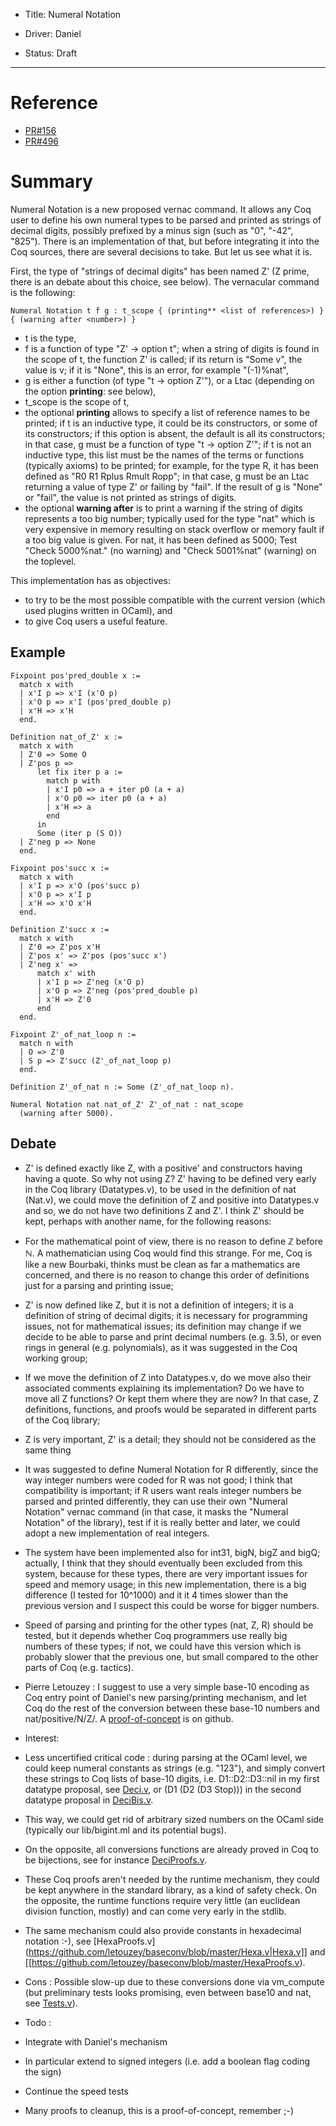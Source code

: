 - Title: Numeral Notation

- Driver: Daniel

- Status: Draft

-----

# Reference

  - [PR#156](https://github.com/coq/coq/pull/156)
  - [PR#496](https://github.com/coq/coq/pull/496)

# Summary

Numeral Notation is a new proposed vernac command. It allows any Coq user to define his own numeral types to be parsed and printed as strings of decimal digits, possibly prefixed by a minus sign (such as "0", "-42", "825"). There is an implementation of that, but before integrating it into the Coq sources, there are several decisions to take. But let us see what it is.

First, the type of "strings of decimal digits" has been named Z' (Z prime, there is an debate about this choice, see below). The vernacular command is the following:

```
Numeral Notation t f g : t_scope { (printing** <list of references>) } { (warning after <number>) }
```

* t is the type,
* f is a function of type "Z' -> option t"; when a string of digits is found in the scope of t, the function Z' is called; if its return is "Some v", the value is v; if it is "None", this is an error, for example "(-1)%nat",
* g is either a function (of type "t -> option Z'"), or a Ltac (depending on the option **printing**: see below),
* t_scope is the scope of t,
* the optional **printing** allows to specify a list of reference names to be printed; if t is an inductive type, it could be its constructors, or some of its constructors; if this option is absent, the default is all its constructors; in that case, g must be a function of type "t -> option Z'"; if t is not an inductive type, this list must be the names of the terms or functions (typically axioms) to be printed; for example, for the type R, it has been defined as "R0 R1 Rplus Rmult Ropp"; in that case, g must be an Ltac returning a value of type Z' or failing by "fail". If the result of g is "None" or "fail", the value is not printed as strings of digits.
* the optional **warning after** is to print a warning if the string of digits represents a too big number; typically used for the type "nat" which is very expensive in memory resulting on stack overflow or memory fault if a too big value is given. For nat, it has been defined as 5000; Test "Check 5000%nat." (no warning) and "Check 5001%nat" (warning) on the toplevel.

This implementation has as objectives:

 * to try to be the most possible compatible with the current version (which used plugins written in OCaml), and
 * to give Coq users a useful feature.

## Example

```
Fixpoint pos'pred_double x :=
  match x with
  | x'I p => x'I (x'O p)
  | x'O p => x'I (pos'pred_double p)
  | x'H => x'H
  end.

Definition nat_of_Z' x :=
  match x with
  | Z'0 => Some O
  | Z'pos p =>
      let fix iter p a :=
        match p with
        | x'I p0 => a + iter p0 (a + a)
        | x'O p0 => iter p0 (a + a)
        | x'H => a
        end
      in
      Some (iter p (S O))
  | Z'neg p => None
  end.

Fixpoint pos'succ x := 
  match x with
  | x'I p => x'O (pos'succ p)
  | x'O p => x'I p
  | x'H => x'O x'H
  end.

Definition Z'succ x := 
  match x with
  | Z'0 => Z'pos x'H
  | Z'pos x' => Z'pos (pos'succ x')
  | Z'neg x' =>
      match x' with
      | x'I p => Z'neg (x'O p)
      | x'O p => Z'neg (pos'pred_double p)
      | x'H => Z'0
      end
  end.

Fixpoint Z'_of_nat_loop n :=
  match n with
  | O => Z'0
  | S p => Z'succ (Z'_of_nat_loop p)
  end.

Definition Z'_of_nat n := Some (Z'_of_nat_loop n).

Numeral Notation nat nat_of_Z' Z'_of_nat : nat_scope
  (warning after 5000).
```

## Debate
 * Z' is defined exactly like Z, with a positive' and constructors having having a quote. So why not using Z? Z' having to be defined very early in the Coq library (Datatypes.v), to be used in the definition of nat (Nat.v), we could move the definition of Z and positive into Datatypes.v and so, we do not have two definitions Z and Z'. I think Z' should be kept, perhaps with another name, for the following reasons:
  * For the mathematical point of view, there is no reason to define ℤ before ℕ. A mathematician using Coq would find this strange. For me, Coq is like a new Bourbaki, thinks must be clean as far a mathematics are concerned, and there is no reason to change this order of definitions just for a parsing and printing issue;

  * Z' is now defined like Z, but it is not a definition of integers; it is a definition of string of decimal digits; it is necessary for programming issues, not for mathematical issues; its definition may change if we decide to be able to parse and print decimal numbers (e.g. 3.5), or even rings in general (e.g. polynomials), as it was suggested in the Coq working group;

  * If we move the definition of Z into Datatypes.v, do we move also their associated comments explaining its implementation? Do we have to move all Z functions? Or kept them where they are now? In that case, Z definitions, functions, and proofs would be separated in different parts of the Coq library;

  * Z is very important, Z' is a detail; they should not be considered as the same thing

 * It was suggested to define Numeral Notation for R differently, since the way integer numbers were coded for R was not good; I think that compatibility is important; if R users want reals integer numbers be parsed and printed differently, they can use their own "Numeral Notation" vernac command (in that case, it masks the "Numeral Notation" of the library), test if it is really better and later, we could adopt a new implementation of real integers.

 * The system have been implemented also for int31, bigN, bigZ and bigQ; actually, I think that they should eventually been excluded from this system, because for these types, there are very important issues for speed and memory usage; in this new implementation, there is a big difference (I tested for 10^1000) and it it 4 times slower than the previous version and I suspect this could be worse for bigger numbers.

 * Speed of parsing and printing for the other types (nat, Z, R) should be tested, but it depends whether Coq programmers use really big numbers of these types; if not, we could have this version which is probably slower that the previous one, but small compared to the other parts of Coq (e.g. tactics).

 * Pierre Letouzey : I suggest to use a very simple base-10 encoding as Coq entry point of Daniel's new parsing/printing mechanism, and let Coq do the rest of the conversion between these base-10 numbers and nat/positive/N/Z/. A [proof-of-concept](https://github.com/letouzey/baseconv) is on github.

  * Interest:

   * Less uncertified critical code : during parsing at the OCaml level, we could keep numeral constants as strings (e.g. "123"), and simply convert these strings to Coq lists of base-10 digits, i.e. D1::D2::D3::nil in my first datatype proposal, see [Deci.v](https://github.com/letouzey/baseconv/blob/master/Deci.v), or (D1 (D2 (D3 Stop))) in the second datatype proposal in [DeciBis.v](https://github.com/letouzey/baseconv/blob/master/DeciBis.v).

   * This way, we could get rid of arbitrary sized numbers on the OCaml side (typically our lib/bigint.ml and its potential bugs).

   * On the opposite, all conversions functions are already proved in Coq to be bijections, see for instance [DeciProofs.v](https://github.com/letouzey/baseconv/blob/master/DeciProofs.v).

   * These Coq proofs aren't needed by the runtime mechanism, they could be kept anywhere in the standard library, as a kind of safety check. On the opposite, the runtime functions require very little (an euclidean division function, mostly) and can come very early in the stdlib.

   * The same mechanism could also provide constants in hexadecimal notation :-), see [HexaProofs.v](https://github.com/letouzey/baseconv/blob/master/Hexa.v|Hexa.v]] and [[https://github.com/letouzey/baseconv/blob/master/HexaProofs.v).

  * Cons : Possible slow-up due to these conversions done via vm_compute (but preliminary tests looks promising, even between base10 and nat, see [Tests.v](https://github.com/letouzey/baseconv/blob/master/Tests.v)).

  * Todo :
   * Integrate with Daniel's mechanism
   * In particular extend to signed integers (i.e. add a boolean flag coding the sign)
   * Continue the speed tests
   * Many proofs to cleanup, this is a proof-of-concept, remember ;-)
